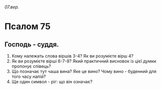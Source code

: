 
_07.вер._

#  Псалом 75

## Господь - суддя.
1. Кому належать слова віршів 3-4? Як ви розумієте вірш 4?
2. Як ви розумієте вірші 6-7-8? Який практичний висновок із цієї думки пропонує співець?
3. Що позначає тут чаша вина? Яке це вино? Чому вино - буденний для того часу напій?
4. Ще один символ - ріг: що він означає?
